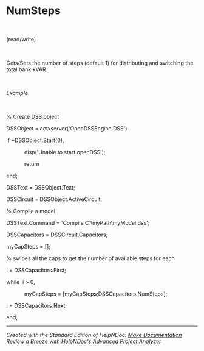 # NumSteps

&nbsp;

(read/write)

&nbsp;

Gets/Sets the number of steps (default 1) for distributing and switching the total bank kVAR.&nbsp;

&nbsp;

*Example*

&nbsp;

% Create DSS object

DSSObject = actxserver('OpenDSSEngine.DSS')

if ~DSSObject.Start(0),

&nbsp; &nbsp; &nbsp; &nbsp; &nbsp; &nbsp; disp('Unable to start openDSS');

&nbsp; &nbsp; &nbsp; &nbsp; &nbsp; &nbsp; return

end;

DSSText = DSSObject.Text;

DSSCircuit = DSSObject.ActiveCircuit;

% Compile a model &nbsp; &nbsp;

DSSText.Command = 'Compile C:\\myPath\\myModel.dss';

DSSCapacitors = DSSCircuit.Capacitors;

myCapSteps = \[\];

% swipes all the caps to get the number of available steps for each

i = DSSCapacitors.First;

while&nbsp; i \> 0,

&nbsp; &nbsp; &nbsp; &nbsp; &nbsp; &nbsp; myCapSteps = \[myCapSteps;DSSCapacitors.NumSteps\];

i = DSSCapacitors.Next;

end;

***
_Created with the Standard Edition of HelpNDoc: [Make Documentation Review a Breeze with HelpNDoc's Advanced Project Analyzer](<https://www.helpndoc.com/feature-tour/advanced-project-analyzer/>)_
